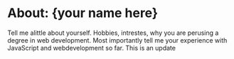 # About: {your name here}
Tell me alittle about yourself. Hobbies, intrestes, why you are perusing a degree in web development.
Most importantly tell me your experience with JavaScript and webdevelopment so far. This is an update
